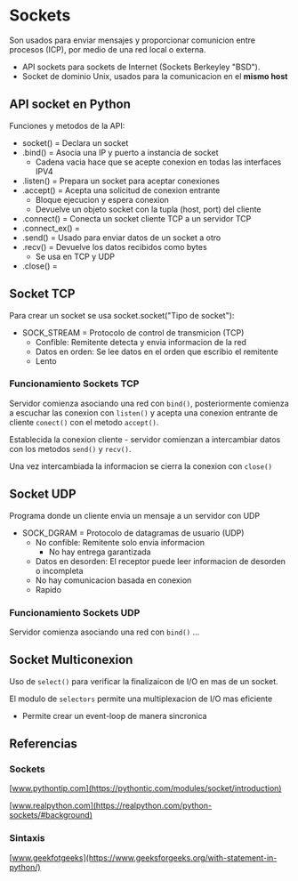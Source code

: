 # Sockets 

Son usados para enviar mensajes y proporcionar comunicion entre procesos (ICP), por medio de una red local o externa.

- API sockets para sockets de Internet (Sockets Berkeyley "BSD").
- Socket de dominio Unix, usados para la comunicacion en el __mismo host__

## API socket en Python
Funciones y metodos de la API:
-  socket() = Declara un socket
- .bind() = Asocia una IP y puerto a instancia de socket
    - Cadena vacia hace que se acepte conexion en todas las interfaces IPV4
- .listen() = Prepara un socket para aceptar conexiones
- .accept() = Acepta una solicitud de conexion entrante 
    - Bloque ejecucion y espera conexion
    - Devuelve un objeto socket con la tupla (host, port) del cliente
- .connect() = Conecta un socket cliente TCP a un servidor TCP
- .connect_ex() = 
- .send() = Usado para enviar datos de un socket a otro
- .recv() = Devuelve los datos recibidos como bytes
    - Se usa en TCP y UDP
- .close() = 

## Socket TCP
Para crear un socket se usa socket.socket("Tipo de socket"):

- SOCK_STREAM = Protocolo de control de transmicion (TCP)
    - Confible: Remitente detecta y envia informacion de la red
    - Datos en orden: Se lee datos en el orden que escribio el remitente
    - Lento

### Funcionamiento Sockets TCP

Servidor comienza asociando una red con `bind()`, posteriormente comienza a escuchar las conexion con `listen()` y acepta una conexion entrante de cliente `conect()` con el metodo `accept()`.

Establecida la conexion cliente - servidor comienzan a intercambiar datos con los metodos `send()` y `recv()`.

Una vez intercambiada la informacion se cierra la conexion con `close()`

## Socket UDP

Programa donde un cliente envia un mensaje a un servidor con UDP

- SOCK_DGRAM = Protocolo de datagramas de usuario (UDP)
    - No confible: Remitente solo envia informacion
        - No hay entrega garantizada
    - Datos en desorden: El receptor puede leer informacion de desorden o incompleta
    - No hay comunicacion basada en conexion
    - Rapido

### Funcionamiento Sockets UDP

Servidor comienza asociando una red con `bind()` ...

## Socket Multiconexion

Uso de `select()` para verificar la finalizaicon de I/O en mas de un socket.

El modulo de `selectors` permite una multiplexacion de I/O mas eficiente
- Permite crear un event-loop de manera sincronica

## Referencias

### Sockets
[www.pythontip.com](https://pythontic.com/modules/socket/introduction)

[www.realpython.com](https://realpython.com/python-sockets/#background)

### Sintaxis
[www.geekfotgeeks](https://www.geeksforgeeks.org/with-statement-in-python/)